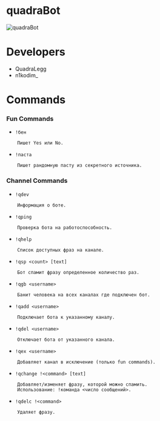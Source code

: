 # quadraBot 

![quadraBot](/preview.gif)

# Developers

- QuadraLegg
- n1kodim_

# Commands
### Fun Commands

 - `!бен`
```
    Пишет Yes или No.
```

 - `!паста`
```
    Пишет рандомную пасту из секретного источника.
```

### Channel Commands

 - `!qdev`
```
    Информация о боте.
```

 - `!qping`
```
    Проверка бота на работоспособность.
```

 - `!qhelp`
```
    Список доступных фраз на канале.
```

 - `!qsp <count> [text]`
```
    Бот спамит фразу определенное количество раз.
```

 - `!qgb <username>`
```
    Банит человека на всех каналах где подключен бот.
```

 - `!qadd <username>`
```
    Подключает бота к указанному каналу.
```

 - `!qdel <username>`
```
    Отключает бота от указанного канала.
```

 - `!qex <username>`
```
    Добавляет канал в исключение (только fun commands).
```

 - `!qchange !<command> [text]`
```
    Добавляет/изменяет фразу, которой можно спамить.
    Использование: !команда <число сообщений>.
```

 - `!qdelc !<command>`
```
    Удаляет фразу.
```


